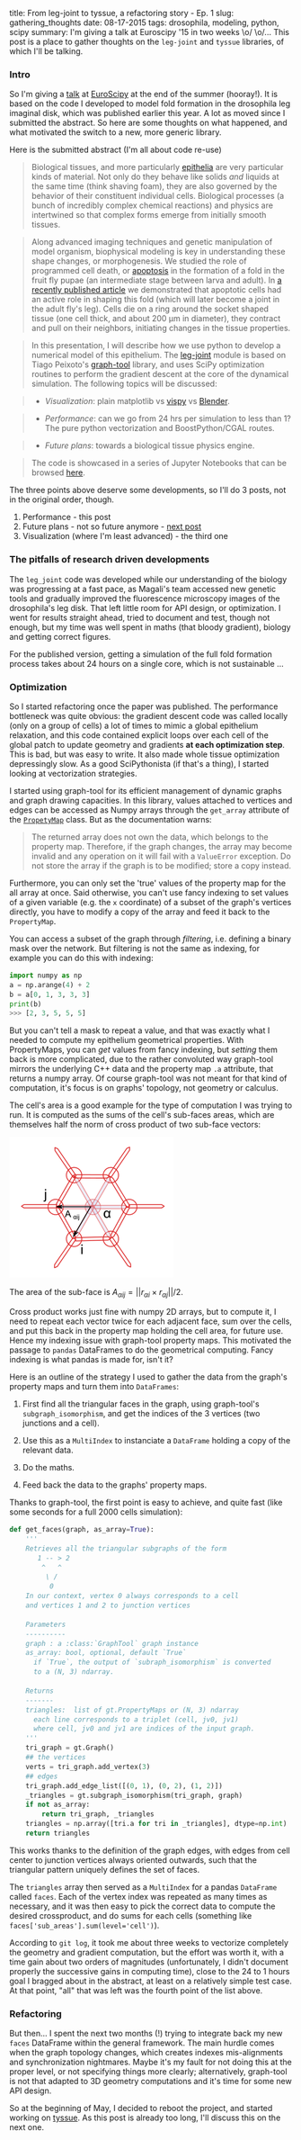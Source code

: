 title: From leg-joint to tyssue, a refactoring story - Ep. 1
slug: gathering_thoughts
date: 08-17-2015
tags: drosophila, modeling, python, scipy
summary: I'm giving a talk at Euroscipy '15 in two weeks \o/ \o/... This post is a place to gather thoughts on the `leg-joint` and `tyssue` libraries, of which I'll be talking.


### Intro

So I'm giving a [talk](https://www.euroscipy.org/2015/schedule/presentation/24/)
at [EuroScipy](https://EuroScipy.org/2015) at the end of the summer (hooray!).
It is based  on the code I developed to model fold formation in the
drosophila leg imaginal disk, which was published earlier this year. A lot as
moved since I submitted the abstract. So here are some thoughts on what
happened, and what motivated the switch to a new, more generic library.


Here is the submitted abstract (I'm all about code re-use)

>Biological tissues, and more particularly
[epithelia](http://en.wikipedia.org/wiki/epithelium) are very
particular kinds of material. Not only do they behave like solids
_and_ liquids at the same time (think shaving foam), they are also
governed by the behavior of their constituent individual
cells. Biological processes (a bunch of incredibly complex chemical
reactions) and physics are intertwined so that complex forms emerge
from initially smooth tissues.

>Along advanced imaging techniques and genetic manipulation of model
organism, biophysical modeling is key in understanding these shape
changes, or morphogenesis. We studied the role of programmed cell
death, or [apoptosis](http://en.wikipedia.org/wiki/apoptosis) in the
formation of a fold in the fruit fly pupae (an intermediate stage
between larva and adult). In
[a recently published article](http://dx.doi.org/10.1038/nature14152)
we demonstrated that apoptotic cells had an active role in shaping
this fold (which will later become a joint in the adult fly's
leg). Cells die on a ring around the socket shaped tissue (one cell
thick, and about 200 µm in diameter), they contract and pull on their
neighbors, initiating changes in the tissue properties.

>In this presentation, I will describe how we use python to develop a
numerical model of this epithelium. The
[leg-joint](https://github.com/glyg/leg-joint) module is based on
Tiago Peixoto's [graph-tool](http://graph-tool.skewed.de) library, and
uses SciPy optimization routines to perform the gradient descent at
the core of the dynamical simulation. The following topics will be discussed:

>* _Visualization_: plain matplotlib vs [vispy](http://vispy.org) vs
  [Blender](http://www.blender.org).

>* _Performance_: can we go from 24 hrs per simulation to less than 1?
  The pure python vectorization and BoostPython/CGAL routes.

>* _Future plans_: towards a biological tissue physics engine.

>The code is showcased in a series of Jupyter Notebooks that can be
browsed
[here](http://nbviewer.ipython.org/github/glyg/leg-joint/tree/master/notebooks/).


The three points above deserve some developments, so I'll do 3 posts, not in the original order, though.

1. Performance - this post
2. Future plans - not so future anymore - [next post](gathering_thoughts_2.html)
3. Visualization (where I'm least advanced) - the third one


### The pitfalls of research driven developments

The `leg_joint` code was developed while our understanding of the biology was
progressing at a fast pace, as Magali's team accessed new genetic tools and
gradually improved the fluorescence microscopy images of the drosophila's leg
disk. That left little room for API design, or optimization. I went for results
straight ahead, tried to document and test, though not enough, but my time was
well spent in maths (that bloody gradient), biology and getting correct figures.

For the published version, getting a simulation of the full fold formation
process takes about 24 hours on a single core, which is not sustainable ...

### Optimization

So I started refactoring once the paper was published. The performance
bottleneck was quite obvious: the gradient descent code was called locally (only
on a group of cells) a lot of times to mimic a global epithelium relaxation, and
this code contained explicit loops over each cell of the global patch to update
geometry and gradients **at each optimization step**. This is bad, but was easy
to write. It also made whole tissue optimization depressingly slow. As a good
SciPythonista (if that's a thing), I started looking at vectorization strategies.

I started using graph-tool for its efficient management of dynamic graphs and
graph drawing capacities. In this library, values attached to vertices and edges
can be accessed as Numpy arrays through the `get_array` attribute of the
[`PropetyMap`](http://graph-tool.skewed.de/static/doc/graph_tool.html#graph_tool.PropertyMap)
class. But as the documentation warns:

> The returned array does not own the data, which belongs to the property map. Therefore, if the graph changes, the array may become invalid and any operation on it will fail with a `ValueError` exception. Do not store the array if the graph is to be modified; store a copy instead.

Furthermore, you can only set the 'true' values of the property map for the all
array at once. Said otherwise, you can't use fancy indexing to set values of a
given variable (e.g. the `x` coordinate) of a subset of the graph's vertices
directly, you have to modify a copy of the array and feed it back to the
`PropertyMap`.

You can access a subset of the graph through _filtering_, i.e.
defining a binary mask over the network. But filtering is not the same as
indexing, for example you can do this with indexing:

```python
import numpy as np
a = np.arange(4) + 2
b = a[0, 1, 3, 3, 3]
print(b)
>>> [2, 3, 5, 5, 5]
```

But you can't tell a mask to repeat a value, and that was exactly what I needed
to compute my epithelium geometrical properties. With PropertyMaps, you can
*get* values from fancy indexing, but *setting* them back is more complicated,
due to the rather convoluted way graph-tool mirrors the underlying C++ data and
the property map `.a` attribute, that returns a numpy array. Of course
graph-tool was not meant for that kind of computation, it's focus is on graphs'
topology, not geometry or calculus.

The cell's area is a good example for the type of computation I was trying to
run. It is computed as the sums of the cell's sub-faces areas, which are
themselves half the norm of cross product of two sub-face vectors:

![A cell segmented in triangles](images/cell_area.png)

The area of the sub-face is $A_{\alpha ij} = || r_{\alpha i} \times r_{\alpha j} || / 2$.

Cross product works just fine with numpy 2D arrays, but to compute it, I need to
repeat each vector twice for each adjacent face, sum over the cells, and put
this back in the property map holding the cell area, for future use. Hence my
indexing issue with graph-tool property maps. This motivated the passage to
`pandas` DataFrames to do the geometrical computing. Fancy indexing is what
pandas is made for, isn't it?

Here is an outline of the strategy I used to gather the data from the graph's property maps and turn them into `DataFrames`:

1. First find all the triangular faces in the graph, using graph-tool's
  `subgraph_isomorphism`, and get the indices of the 3 vertices (two junctions
  and a cell).

2. Use this as a `MultiIndex` to instanciate a `DataFrame` holding a copy of the
  relevant data.

3. Do the maths.

4. Feed back the data to the graphs' property maps.

Thanks to graph-tool, the first point is easy to achieve, and quite fast (like
some seconds for a full 2000 cells simulation):


```python
def get_faces(graph, as_array=True):
    '''
    Retrieves all the triangular subgraphs of the form
       1 -- > 2
        ^   ^
         \ /
          0
    In our context, vertex 0 always corresponds to a cell
    and vertices 1 and 2 to junction vertices

    Parameters
    ----------
    graph : a :class:`GraphTool` graph instance
    as_array: bool, optional, default `True`
      if `True`, the output of `subraph_isomorphism` is converted
      to a (N, 3) ndarray.

    Returns
    -------
    triangles:  list of gt.PropertyMaps or (N, 3) ndarray
      each line corresponds to a triplet (cell, jv0, jv1)
      where cell, jv0 and jv1 are indices of the input graph.
    '''
    tri_graph = gt.Graph()
    ## the vertices
    verts = tri_graph.add_vertex(3)
    ## edges
    tri_graph.add_edge_list([(0, 1), (0, 2), (1, 2)])
    _triangles = gt.subgraph_isomorphism(tri_graph, graph)
    if not as_array:
        return tri_graph, _triangles
    triangles = np.array([tri.a for tri in _triangles], dtype=np.int)
    return triangles
```


This works thanks to the definition of the graph edges, with edges from cell
center to junction vertices always oriented outwards, such that the triangular
pattern uniquely defines the set of faces.

The `triangles` array then served as a `MultiIndex` for a pandas `DataFrame`
called `faces`. Each of the vertex index was repeated as many times as
necessary, and it was then easy to pick the correct data to compute the desired
crossproduct, and do sums for each cells (something like
`faces['sub_areas'].sum(level='cell')`).

According to `git log`, it took me about three weeks to vectorize completely the
geometry and gradient computation, but the effort was worth it, with a time gain
about two orders of magnitudes (unfortunately, I didn't document properly the
successive gains in computing time), close to the 24 to 1 hours goal I bragged
about in the abstract, at least on a relatively simple test case. At that point,
"all" that was left was the fourth point of the list above.

### Refactoring

But then... I spent the next two months (!) trying to integrate back my new
`faces` DataFrame within the general framework. The main hurdle comes when the
graph topology changes, which creates indexes mis-alignments and synchronization
nightmares. Maybe it's my fault for not doing this at the proper level, or not
specifying things more clearly; alternatively, graph-tool is not that adapted to
3D geometry computations and it's time for some new API design.

So at the beginning of May, I decided to reboot the project, and started working
on [tyssue](https://github.com/CellModels/tyssue). As this post is already too
long,  I'll discuss this on the next one.
